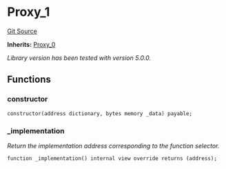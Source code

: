 # Proxy_1
[Git Source](https://github.com/metacontract/mc/blob/20ed737f21a46d89afffe1322a75b1ecfcacff9a/src/devkit/Flattened.sol)

**Inherits:**
[Proxy_0](/src/devkit/Flattened.sol/abstract.Proxy_0.md)

*Library version has been tested with version 5.0.0.*


## Functions
### constructor


```solidity
constructor(address dictionary, bytes memory _data) payable;
```

### _implementation

*Return the implementation address corresponding to the function selector.*


```solidity
function _implementation() internal view override returns (address);
```

